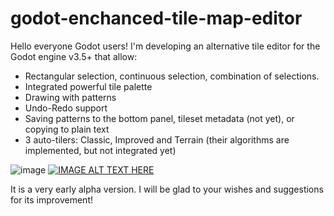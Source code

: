 # godot-enchanced-tile-map-editor

Hello everyone Godot users! I'm developing an alternative tile editor for the Godot engine v3.5+ that allow:
- Rectangular selection, continuous selection, combination of selections.
- Integrated powerful tile palette
- Drawing with patterns
- Undo-Redo support
- Saving patterns to the bottom panel, tileset metadata (not yet), or copying to plain text
- 3 auto-tilers: Classic, Improved and Terrain (their algorithms are implemented, but not integrated yet)

![image](https://user-images.githubusercontent.com/7024016/214442952-e9899aba-8ec7-47c7-b1bc-ef5e82edfd3b.png)
[![IMAGE ALT TEXT HERE](https://img.youtube.com/vi/HuihzLfFYgU/0.jpg)](https://www.youtube.com/watch?v=HuihzLfFYgU)

It is a very early alpha version. I will be glad to your wishes and suggestions for its improvement!
